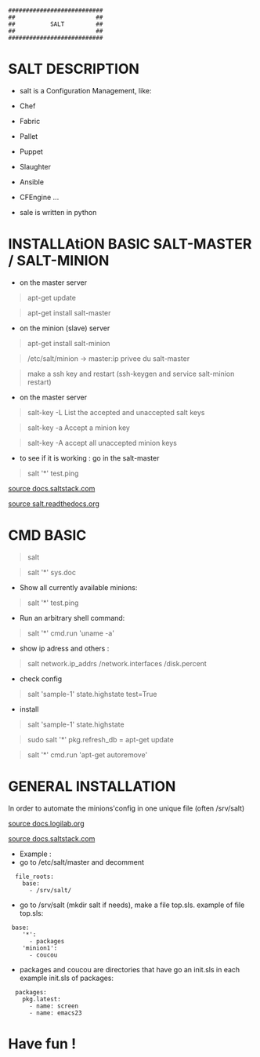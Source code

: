 ```
########################### 
##                       ## 
##    	    SALT         ## 
##                       ## 
########################### 
```

# SALT DESCRIPTION
- salt is a Configuration Management, like:
- Chef
- Fabric
- Pallet
- Puppet
- Slaughter
- Ansible
- CFEngine
...

- sale is written in python

# INSTALLAtiON BASIC SALT-MASTER / SALT-MINION 

* on the master server

> apt-get update

>apt-get install salt-master

- on the minion (slave) server

> apt-get install salt-minion

> /etc/salt/minion → master:ip privee du salt-master

> make a ssh key and restart (ssh-keygen and service salt-minion restart)

- on the master server

> salt-key -L List the accepted and unaccepted salt keys

> salt-key -a <minion id> Accept a minion key

> salt-key -A accept all unaccepted minion keys

- to see if it is working : go in the salt-master

> salt '*' test.ping

[source docs.saltstack.com](http://docs.saltstack.com/en/latest/topics/installation/ubuntu.html)

[source salt.readthedocs.org](http://salt.readthedocs.org/en/v0.9.2/topics/tutorial.html)

# CMD BASIC

> salt <target> <command> <options>

> salt '*' sys.doc

- Show all currently available minions:

> salt '*' test.ping

- Run an arbitrary shell command:

> salt '*' cmd.run 'uname -a'

- show ip adress and others :

> salt <minion id> network.ip_addrs /network.interfaces /disk.percent

- check config

> salt 'sample-1' state.highstate test=True

- install

> salt 'sample-1' state.highstate

> sudo salt '*' pkg.refresh_db = apt-get update

> salt '*' cmd.run 'apt-get autoremove'

# GENERAL INSTALLATION
In order to automate the minions'config in one unique file (often /srv/salt)

[source docs.logilab.org](http://docs.logilab.org/solutionslinux_2014_salt/#/)

[source docs.saltstack.com](http://docs.saltstack.com/en/latest/ref/states/top.html)

* Example :
* go to /etc/salt/master and decomment

```
  file_roots:
    base:
      - /srv/salt/
```

* go to /srv/salt (mkdir salt if needs), make a file top.sls.
example of file top.sls:

```
 base:
    '*':
      - packages
    'minion1':
      - coucou
```

* packages and coucou are directories that have go an init.sls in each
example init.sls of packages:

```
  packages:
    pkg.latest:
      - name: screen
      - name: emacs23
```

# Have fun !
